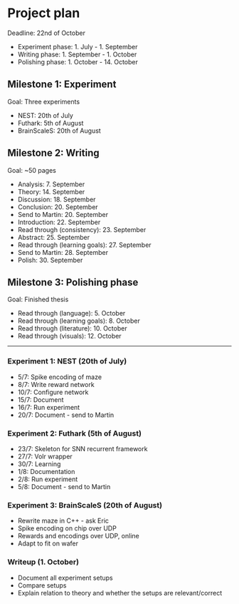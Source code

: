 # Project plan

Deadline: 22nd of October

* Experiment phase: 1. July - 1. September
* Writing phase: 1. September - 1. October
* Polishing phase: 1. October - 14. October

## Milestone 1: Experiment

Goal: Three experiments

* NEST: 20th of July
* Futhark: 5th of August
* BrainScaleS: 20th of August

## Milestone 2: Writing

Goal: ~50 pages

* Analysis: 7. September
* Theory: 14. September
* Discussion: 18. September
* Conclusion: 20. September
* Send to Martin: 20. September
* Introduction: 22. September
* Read through (consistency): 23. September
* Abstract: 25. September
* Read through (learning goals): 27. September
* Send to Martin: 28. September
* Polish: 30. September

## Milestone 3: Polishing phase

Goal: Finished thesis

* Read through (language): 5. October
* Read through (learning goals): 8. October
* Read through (literature): 10. October
* Read through (visuals): 12. October

-------

### Experiment 1: NEST (20th of July)

* 5/7: Spike encoding of maze
* 8/7: Write reward network
* 10/7: Configure network
* 15/7: Document
* 16/7: Run experiment
* 20/7: Document - send to Martin

### Experiment 2: Futhark (5th of August)

* 23/7: Skeleton for SNN recurrent framework
* 27/7: Volr wrapper
* 30/7: Learning
* 1/8: Documentation
* 2/8: Run experiment
* 5/8: Document - send to Martin

### Experiment 3: BrainScaleS (20th of August)

* Rewrite maze in C++ - ask Eric
* Spike encoding on chip over UDP
* Rewards and encodings over UDP, online
* Adapt to fit on wafer

### Writeup (1. October)

* Document all experiment setups
* Compare setups
* Explain relation to theory and whether the setups are relevant/correct